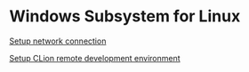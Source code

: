 # Windows Subsystem for Linux

[Setup network connection](https://docs.microsoft.com/zh-cn/windows/wsl/compare-versions#accessing-network-applications)

[Setup CLion remote development environment](https://www.jetbrains.com/help/clion/how-to-use-wsl-development-environment-in-clion.html)
